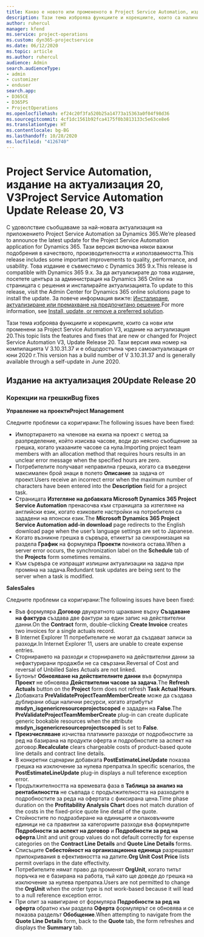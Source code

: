 ```yaml
---
title: Какво е новото или промененото в Project Service Automation, издание на актуализация 20, V3
description: Тази тема изброява функциите и корекциите, които са налични в Project Service Automation, издание на актуализация 20, V3
author: ruhercul
manager: kfend
ms.service: project-operations
ms.custom: dyn365-projectservice
ms.date: 06/12/2020
ms.topic: article
ms.author: ruhercul
audience: Admin
search.audienceType:
- admin
- customizer
- enduser
search.app:
- D365CE
- D365PS
- ProjectOperations
ms.openlocfilehash: ef24c20f3fa520b25a14773a15363a0f04f98d36
ms.sourcegitcommit: 4cf1dc1561b92fca4175f0b3813133c5e63ce8e6
ms.translationtype: HT
ms.contentlocale: bg-BG
ms.lasthandoff: 10/28/2020
ms.locfileid: "4126740"
---
```

# <a name="project-service-automation-update-release-20-v3"></a><span data-ttu-id="21273-103">Project Service Automation, издание на актуализация 20, V3</span><span class="sxs-lookup"><span data-stu-id="21273-103">Project Service Automation Update Release 20, V3</span></span>

<span data-ttu-id="21273-104">С удоволствие съобщаваме за най-новата актуализация на приложението Project Service Automation за Dynamics 365.</span><span class="sxs-lookup"><span data-stu-id="21273-104">We’re pleased to announce the latest update for the Project Service Automation application for Dynamics 365.</span></span> <span data-ttu-id="21273-105">Тази версия включва някои важни подобрения в качеството, производителността и използваемостта.</span><span class="sxs-lookup"><span data-stu-id="21273-105">This release includes some important improvements to quality, performance, and usability.</span></span> <span data-ttu-id="21273-106">Това издание е съвместимо с Dynamics 365 9.x.</span><span class="sxs-lookup"><span data-stu-id="21273-106">This release is compatible with Dynamics 365 9.x.</span></span> <span data-ttu-id="21273-107">За да актуализирате до това издание, посетете центъра за администрация на Dynamics 365 Online на страницата с решения и инсталирайте актуализацията.</span><span class="sxs-lookup"><span data-stu-id="21273-107">To update to this release, visit the Admin Center for Dynamics 365 online solutions page to install the update.</span></span> <span data-ttu-id="21273-108">За повече информация вижте: [Инсталиране, актуализиране или премахване на предпочитано решение](https://docs.microsoft.com/power-platform/admin/install-remove-preferred-solution).</span><span class="sxs-lookup"><span data-stu-id="21273-108">For more information, see [Install, update, or remove a preferred solution](https://docs.microsoft.com/power-platform/admin/install-remove-preferred-solution).</span></span>

<span data-ttu-id="21273-109">Тази тема изброява функциите и корекциите, които са нови или променени за Project Service Automation V3, издание на актуализация 20.</span><span class="sxs-lookup"><span data-stu-id="21273-109">This topic lists the features and fixes that are new or changed for Project Service Automation V3, Update Release 20.</span></span> <span data-ttu-id="21273-110">Тази версия има номер на компилацията V 3.10.31.37 и е общодостъпна чрез самоактуализация от юни 2020 г.</span><span class="sxs-lookup"><span data-stu-id="21273-110">This version has a build number of V 3.10.31.37 and is generally available through a self-update in June 2020.</span></span>

## <a name="update-release-20"></a><span data-ttu-id="21273-111">Издание на актуализация 20</span><span class="sxs-lookup"><span data-stu-id="21273-111">Update Release 20</span></span>

### <a name="bug-fixes"></a><span data-ttu-id="21273-112">Корекции на грешки</span><span class="sxs-lookup"><span data-stu-id="21273-112">Bug fixes</span></span>

<span data-ttu-id="21273-113">**Управление на проекти**</span><span class="sxs-lookup"><span data-stu-id="21273-113">**Project Management**</span></span>

<span data-ttu-id="21273-114">Следните проблеми са коригирани:</span><span class="sxs-lookup"><span data-stu-id="21273-114">The following issues have been fixed:</span></span>

- <span data-ttu-id="21273-115">Импортирането на членове на екипа на проект с метод за разпределение, който изисква часове, води до неясно съобщение за грешка, когато указаните часове са нула.</span><span class="sxs-lookup"><span data-stu-id="21273-115">Importing project team members with an allocation method that requires hours results in an unclear error message when the specified hours are zero.</span></span>
- <span data-ttu-id="21273-116">Потребителите получават неправилна грешка, когато са въведени максимален брой знаци в полето **Описание** за задача от проект.</span><span class="sxs-lookup"><span data-stu-id="21273-116">Users receive an incorrect error when the maximum number of characters have been entered into the **Description** field for a project task.</span></span>
- <span data-ttu-id="21273-117">Страницата **Изтегляне на добавката Microsoft Dynamics 365 Project Service Automation** пренасочва към страницата за изтегляне на английски език, когато езиковите настройки на потребителя са зададени на японски език.</span><span class="sxs-lookup"><span data-stu-id="21273-117">The **Microsoft Dynamics 365 Project Service Automation add-in download** page redirects to the English download page when the user’s language settings are set to Japanese.</span></span>
- <span data-ttu-id="21273-118">Когато възникне грешка в сървъра, етикетът за синхронизация на раздела **График** на формуляра **Проекти** понякога остава.</span><span class="sxs-lookup"><span data-stu-id="21273-118">When a server error occurs, the synchronization label on the **Schedule** tab of the **Projects** form sometimes remains.</span></span>
- <span data-ttu-id="21273-119">Към сървъра се изпращат излишни актуализации на задача при промяна на задача.</span><span class="sxs-lookup"><span data-stu-id="21273-119">Redundant task updates are being sent to the server when a task is modified.</span></span>

<span data-ttu-id="21273-120">**Sales**</span><span class="sxs-lookup"><span data-stu-id="21273-120">**Sales**</span></span>

<span data-ttu-id="21273-121">Следните проблеми са коригирани:</span><span class="sxs-lookup"><span data-stu-id="21273-121">The following issues have been fixed:</span></span>

- <span data-ttu-id="21273-122">Във формуляра **Договор** двукратното щракване върху **Създаване на фактура** създава две фактури за един запис на действителни данни.</span><span class="sxs-lookup"><span data-stu-id="21273-122">On the **Contract** form, double-clicking **Create Invoice** creates two invoices for a single actuals record.</span></span>
- <span data-ttu-id="21273-123">В Internet Explorer 11 потребителите не могат да създават записи за разходи.</span><span class="sxs-lookup"><span data-stu-id="21273-123">In Internet Explorer 11, users are unable to create expense entries.</span></span>
- <span data-ttu-id="21273-124">Сторнирането на разходи и сторнирането на действителни данни за нефактурирани продажби не са свързани.</span><span class="sxs-lookup"><span data-stu-id="21273-124">Reversal of Cost and reversal of Unbilled Sales Actuals are not linked.</span></span>
- <span data-ttu-id="21273-125">Бутонът **Обновяване на действителните данни** във формуляра **Проект** не обновява **Действителни часове за задача**.</span><span class="sxs-lookup"><span data-stu-id="21273-125">The **Refresh Actuals** button on the **Project** form does not refresh **Task Actual Hours**.</span></span>
- <span data-ttu-id="21273-126">Добавката **PreValidateProjectTeamMemberCreate** може да създава дублирани общи налични ресурси, когато атрибутът **msdyn_isgenericresourceprojectscoped** е зададен на **False**.</span><span class="sxs-lookup"><span data-stu-id="21273-126">The **PreValidateProjectTeamMemberCreate** plug-in can create duplicate generic bookable resources when the attribute **msdyn_isgenericresourceprojectscoped** is set to **False**.</span></span>
- <span data-ttu-id="21273-127">**Преизчисляване** изчиства платимите разходи от подробностите за ред на базирана на продукти оферта и подробностите за аспект на договор.</span><span class="sxs-lookup"><span data-stu-id="21273-127">**Recalculate** clears chargeable costs of product-based quote line details and contract line details.</span></span>
- <span data-ttu-id="21273-128">В конкретни сценарии добавката **PostEstimateLineUpdate** показва грешка на изключение за нулева препратка.</span><span class="sxs-lookup"><span data-stu-id="21273-128">In specific scenarios, the **PostEstimateLineUpdate** plug-in displays a null teference exception error.</span></span>
- <span data-ttu-id="21273-129">Продължителността на времевата фаза в **Таблица за анализ на рентабилността** не съвпада с продължителността на разходите в подробностите за реда на офертата с фиксирана цена.</span><span class="sxs-lookup"><span data-stu-id="21273-129">Time phase duration on the **Profitability Analysis Chart** does not match duration of the costs in the fixed-price quote line detail of the quote.</span></span>
- <span data-ttu-id="21273-130">Стойностите по подразбиране на единиците и опаковъчните единици не са правилни за категориите разходи във формулярите **Подробности за аспект на договор** и **Подробности за ред на оферта**.</span><span class="sxs-lookup"><span data-stu-id="21273-130">Unit and unit group values do not default correctly for expense categories on the **Contract Line Details** and **Quote Line Details** forms.</span></span>
- <span data-ttu-id="21273-131">Списъците **Себестойност на организационна единица** разрешават припокривания в ефективността на датите.</span><span class="sxs-lookup"><span data-stu-id="21273-131">**Org Unit Cost Price** lists permit overlaps in the date effectivity.</span></span>
- <span data-ttu-id="21273-132">Потребителите нямат право да променят **OrgUnit**, когато типът поръчка не е базирана на работа, тъй като ще доведе до грешка на изключение за нулева препратка.</span><span class="sxs-lookup"><span data-stu-id="21273-132">Users are not permitted to change the **OrgUnit** when the order type is not work-based because it will lead to a null reference exception error.</span></span>
- <span data-ttu-id="21273-133">При опит за навигиране от формуляра **Подробности за ред на оферта** обратно към раздела **Оферта** формулярът се обновява и се показва разделът **Обобщение**.</span><span class="sxs-lookup"><span data-stu-id="21273-133">When attempting to navigate from the **Quote Line Details** form, back to the **Quote** tab, the form refreshes and displays the **Summary** tab.</span></span>
